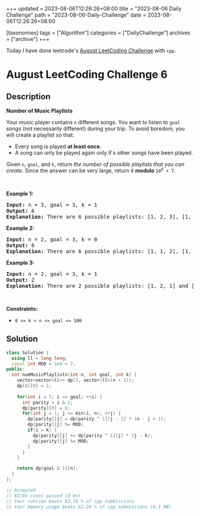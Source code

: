 +++
updated = 2023-08-06T12:26:26+08:00
title = "2023-08-06 Daily Challenge"
path = "2023-08-06-Daily-Challenge"
date = 2023-08-06T12:26:26+08:00

[taxonomies]
tags = ["Algorithm"]
categories = ["DailyChallenge"]
archives = ["archive"]
+++

Today I have done leetcode's [August LeetCoding Challenge](https://leetcode.com/problems/number-of-music-playlists/) with `cpp`.

<!-- more -->

# August LeetCoding Challenge 6

## Description

**Number of Music Playlists**

<p>Your music player contains <code>n</code> different songs. You want to listen to <code>goal</code> songs (not necessarily different) during your trip. To avoid boredom, you will create a playlist so that:</p>

<ul>
	<li>Every song is played <strong>at least once</strong>.</li>
	<li>A song can only be played again only if <code>k</code> other songs have been played.</li>
</ul>

<p>Given <code>n</code>, <code>goal</code>, and <code>k</code>, return <em>the number of possible playlists that you can create</em>. Since the answer can be very large, return it <strong>modulo</strong> <code>10<sup>9</sup> + 7</code>.</p>
<p>&nbsp;</p>
<p><strong class="example">Example 1:</strong></p>

<pre>
<strong>Input:</strong> n = 3, goal = 3, k = 1
<strong>Output:</strong> 6
<strong>Explanation:</strong> There are 6 possible playlists: [1, 2, 3], [1, 3, 2], [2, 1, 3], [2, 3, 1], [3, 1, 2], and [3, 2, 1].
</pre>

<p><strong class="example">Example 2:</strong></p>

<pre>
<strong>Input:</strong> n = 2, goal = 3, k = 0
<strong>Output:</strong> 6
<strong>Explanation:</strong> There are 6 possible playlists: [1, 1, 2], [1, 2, 1], [2, 1, 1], [2, 2, 1], [2, 1, 2], and [1, 2, 2].
</pre>

<p><strong class="example">Example 3:</strong></p>

<pre>
<strong>Input:</strong> n = 2, goal = 3, k = 1
<strong>Output:</strong> 2
<strong>Explanation:</strong> There are 2 possible playlists: [1, 2, 1] and [2, 1, 2].
</pre>

<p>&nbsp;</p>
<p><strong>Constraints:</strong></p>

<ul>
	<li><code>0 &lt;= k &lt; n &lt;= goal &lt;= 100</code></li>
</ul>


## Solution

``` cpp
class Solution {
  using ll = long long;
  const int MOD = 1e9 + 7;
public:
  int numMusicPlaylists(int n, int goal, int k) {
    vector<vector<ll>> dp(2, vector<ll>(n + 1));
    dp[0][0] = 1;
    
    for(int i = 1; i <= goal; ++i) {
      int parity = i & 1;
      dp[parity][0] = 0;
      for(int j = 1; j <= min(i, n); ++j) {
        dp[parity][j] = dp[parity ^ 1][j - 1] * (n - j + 1);
        dp[parity][j] %= MOD;
        if(i > k) {
          dp[parity][j] += dp[parity ^ 1][j] * (j - k);
          dp[parity][j] %= MOD;
        }
      }
    }

    return dp[goal & 1][n];
  }
};

// Accepted
// 83/83 cases passed (3 ms)
// Your runtime beats 83.78 % of cpp submissions
// Your memory usage beats 61.26 % of cpp submissions (6.3 MB)
```
